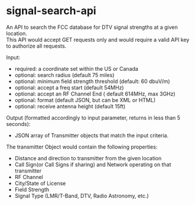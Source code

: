 # signal-search-api
An API to search the FCC database for DTV signal strengths at a given location.  
This API would accept GET requests only and would require a valid API key to authorize all requests.

Input:
- required: a coordinate set within the US or Canada
- optional: search radius (default 75 miles)
- optional: minimum field strength threshold (default: 60 dbuV/m) 
- optional: accept a freq start (default 54MHz)
- optional: accept an RF Channel End ( default 614MHz, max 3GHz)
- optional: format (default JSON, but can be XML or HTML)
- optional: receive antenna height (default 15ft)

Output (formatted accordingly to input parameter, returns in less than 5 seconds):
- JSON array of Transmitter objects that match the input criteria.

The transmitter Object would contain the following properties:
- Distance and direction to transmitter from the given location
- Call Sign(or Call Signs if sharing) and Network operating on that transmitter
- RF Channel
- City/State of License
- Field Strength
- Signal Type (LMR/T-Band, DTV, Radio Astronomy, etc.)
